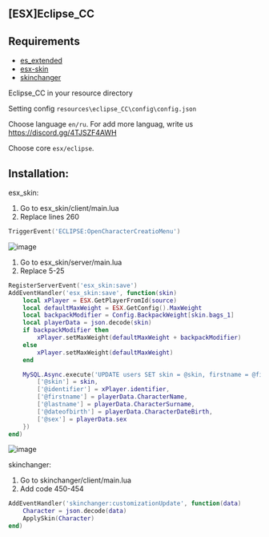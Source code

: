 ## [ESX]Eclipse_CC

## Requirements
- [es_extended](https://github.com/esx-framework/es_extended/tree/v1-final)
- [esx-skin](https://github.com/esx-framework/esx_skin)
- [skinchanger](https://github.com/ESX-Org/skinchanger)


Eclipse_CC in your resource directory

Setting config `resources\eclipse_CC\config\config.json`

  Choose language `en/ru`. For add more languag, write us https://discord.gg/4TJSZF4AWH
  
  Choose core `esx/eclipse`. 
  
## Installation:

esx_skin:



1. Go to esx_skin/client/main.lua
2. Replace lines 260
```lua
TriggerEvent('ECLIPSE:OpenCharacterCreatioMenu')
```
![image](https://user-images.githubusercontent.com/36680471/115523567-e02ffc00-a295-11eb-952d-5c6a5979817f.png)


1. Go to esx_skin/server/main.lua
2. Replace 5-25

```lua
RegisterServerEvent('esx_skin:save')
AddEventHandler('esx_skin:save', function(skin)
	local xPlayer = ESX.GetPlayerFromId(source)
	local defaultMaxWeight = ESX.GetConfig().MaxWeight
	local backpackModifier = Config.BackpackWeight[skin.bags_1]
	local playerData = json.decode(skin)
	if backpackModifier then
		xPlayer.setMaxWeight(defaultMaxWeight + backpackModifier)
	else
		xPlayer.setMaxWeight(defaultMaxWeight)
	end

	MySQL.Async.execute('UPDATE users SET skin = @skin, firstname = @firstname, lastname = @lastname, dateofbirth = @dateofbirth, sex = @sex WHERE identifier = @identifier', {
		['@skin'] = skin,
		['@identifier'] = xPlayer.identifier,
		['@firstname'] = playerData.CharacterName,
		['@lastname'] = playerData.CharacterSurname,
		['@dateofbirth'] = playerData.CharacterDateBirth,
		['@sex'] = playerData.sex
	})
end)
```
![image](https://user-images.githubusercontent.com/36680471/115525598-eb842700-a297-11eb-96f0-01d883caa7e0.png)


skinchanger:
1. Go to skinchanger/client/main.lua
2. Add code 450-454
```lua
AddEventHandler('skinchanger:customizationUpdate', function(data)
	Character = json.decode(data)
	ApplySkin(Character)
end)
```






